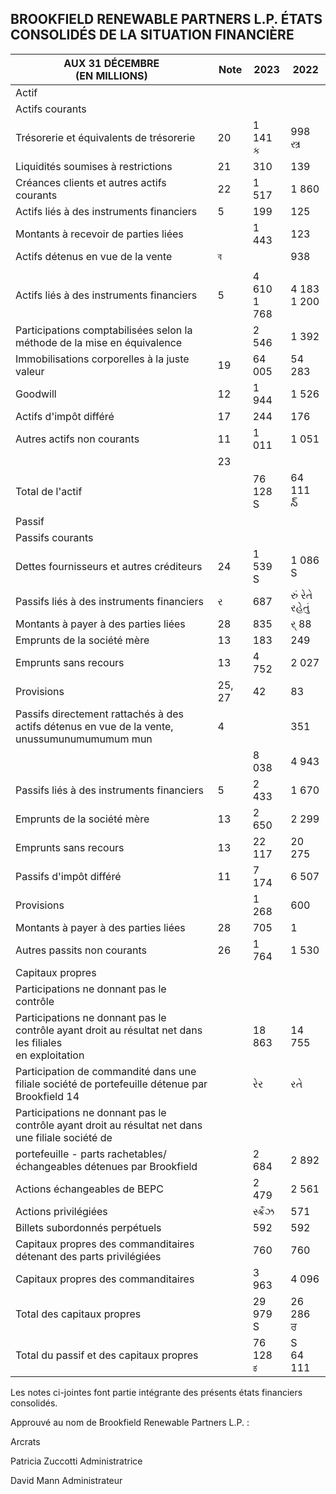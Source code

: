 ## BROOKFIELD RENEWABLE PARTNERS L.P. ÉTATS CONSOLIDÉS DE LA SITUATION FINANCIÈRE

| AUX 31 DÉCEMBRE<br>(EN MILLIONS)                                                                           | Note   | 2023           | 2022            |
|------------------------------------------------------------------------------------------------------------|--------|----------------|-----------------|
| Actif                                                                                                      |        |                |                 |
| Actifs courants                                                                                            |        |                |                 |
| Trésorerie et équivalents de trésorerie                                                                    | 20     | 1 141<br>ક     | 998<br>સ્ત્ર    |
| Liquidités soumises à restrictions                                                                         | 21     | 310            | 139             |
| Créances clients et autres actifs courants                                                                 | 22     | 1 517          | 1 860           |
| Actifs liés à des instruments financiers                                                                   | 5      | 199            | 125             |
| Montants à recevoir de parties liées                                                                       |        | 1 443          | 123             |
| Actifs détenus en vue de la vente                                                                          | ব      |                | 938             |
|                                                                                                            |        |                |                 |
| Actifs liés à des instruments financiers                                                                   | 5      | 4 610<br>1 768 | 4 183<br>1 200  |
| Participations comptabilisées selon la méthode de la mise en équivalence                                   |        | 2 546          | 1 392           |
| Immobilisations corporelles à la juste valeur                                                              | 19     | 64 005         | 54 283          |
| Goodwill                                                                                                   | 12     | 1 944          | 1 526           |
| Actifs d'impôt différé                                                                                     | 17     | 244            | 176             |
| Autres actifs non courants                                                                                 | 11     | 1 011          | 1 051           |
|                                                                                                            | 23     |                |                 |
| Total de l'actif                                                                                           |        | 76 128<br>S    | 64 111<br>న్    |
| Passif                                                                                                     |        |                |                 |
| Passifs courants                                                                                           |        |                |                 |
| Dettes fournisseurs et autres créditeurs                                                                   | 24     | 1 539<br>S     | 1 086<br>S      |
| Passifs liés à des instruments financiers                                                                  | ર      | 687            | રું રેતે રહેતું |
| Montants à payer à des parties liées                                                                       | 28     | 835            | ર્ 88           |
| Emprunts de la société mère                                                                                | 13     | 183            | 249             |
| Emprunts sans recours                                                                                      | 13     | 4 752          | 2 027           |
| Provisions                                                                                                 | 25, 27 | 42             | 83              |
| Passifs directement rattachés à des actifs détenus en vue de la vente, unussumunumumumum mun               | 4      |                | 351             |
|                                                                                                            |        | 8 038          | 4 943           |
| Passifs liés à des instruments financiers                                                                  | 5      | 2 433          | 1 670           |
| Emprunts de la société mère                                                                                | 13     | 2 650          | 2 299           |
| Emprunts sans recours                                                                                      | 13     | 22 117         | 20 275          |
| Passifs d'impôt différé                                                                                    | 11     | 7 174          | 6 507           |
| Provisions                                                                                                 |        | 1 268          | 600             |
| Montants à payer à des parties liées                                                                       | 28     | 705            | 1               |
| Autres passits non courants                                                                                | 26     | 1 764          | 1 530           |
| Capitaux propres                                                                                           |        |                |                 |
| Participations ne donnant pas le contrôle                                                                  |        |                |                 |
| Participations ne donnant pas le contrôle ayant droit au résultat net dans les filiales<br>en exploitation |        | 18 863         | 14 755          |
| Participation de commandité dans une filiale société de portefeuille détenue par Brookfield  14            |        | રેર            | રતે             |
| Participations ne donnant pas le contrôle ayant droit au résultat net dans une filiale société de          |        |                |                 |
| portefeuille - parts rachetables/échangeables détenues par Brookfield                                      |        | 2 684          | 2 892           |
| Actions échangeables de BEPC                                                                               |        | 2 479          | 2 561           |
| Actions privilégiées                                                                                       |        | ર્સ્ક્રેઝ      | 571             |
| Billets subordonnés perpétuels                                                                             |        | 592            | 592             |
| Capitaux propres des commanditaires détenant des parts privilégiées                                        |        | 760            | 760             |
| Capitaux propres des commanditaires                                                                        |        | 3 963          | 4 096           |
| Total des capitaux propres                                                                                 |        | 29 979<br>S    | 26 286<br>ਰ     |
| Total du passif et des capitaux propres                                                                    |        | 76 128<br>ಕ    | S<br>64 111     |

Les notes ci-jointes font partie intégrante des présents états financiers consolidés.

Approuvé au nom de Brookfield Renewable Partners L.P. :

Arcrats

Patricia Zuccotti Administratrice

David Mann Administrateur